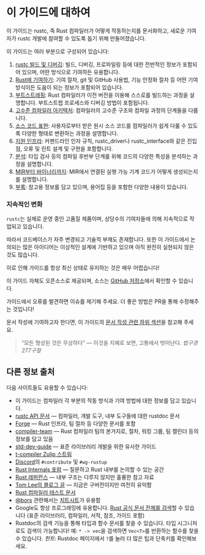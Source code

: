 # 이 가이드에 대하여

이 가이드는 rustc, 즉 Rust 컴파일러가 어떻게 작동하는지를 문서화하고,
새로운 기여자가 rustc 개발에 참여할 수 있도록 돕기 위해 만들어졌습니다.

이 가이드는 여러 부분으로 구성되어 있습니다:

1. [rustc 빌드 및 디버깅][p1]:
   빌드, 디버깅, 프로파일링 등에 대한 전반적인 정보가 포함되어 있으며,
   어떤 방식으로 기여하든 유용합니다.
2. [Rust에 기여하기][p2]:
   기여 절차, git 및 GitHub 사용법, 기능 안정화 절차 등
   어떤 기여 방식이든 도움이 되는 정보가 포함되어 있습니다.
3. [부트스트래핑][p3]:
   Rust 컴파일러가 이전 버전을 이용해 스스로를 빌드하는 과정을 설명합니다.
   부트스트랩 프로세스와 디버깅 방법이 포함됩니다.
4. [고수준 컴파일러 아키텍처][p4]:
   컴파일러의 고수준 구조와 컴파일 과정의 단계들을 다룹니다.
5. [소스 코드 표현][p5]:
   사용자로부터 받은 원시 소스 코드를 컴파일러가 쉽게 다룰 수 있도록
   다양한 형태로 변환하는 과정을 설명합니다.
6. [지원 인프라][p6]:
   커맨드라인 인자 규칙, rustc\_driver나 rustc\_interface와 같은 진입점,
   오류 및 린트 설계 및 구현을 포함합니다.
7. [분석][p7]:
   타입 검사 등의 컴파일 후반부 단계를 위해 코드의 다양한 특성을
   분석하는 과정을 설명합니다.
8. [MIR부터 바이너리까지][p8]:
   MIR에서 연결된 실행 가능 기계 코드가 어떻게 생성되는지를 설명합니다.
9. [부록][p9]:
   참고용 정보를 담고 있으며, 용어집 등을 포함한 다양한 내용이 있습니다.

[p1]: ./building/how-to-build-and-run.html
[p2]: ./contributing.md
[p3]: ./building/bootstrapping/intro.md
[p4]: ./part-2-intro.md
[p5]: ./part-3-intro.md
[p6]: ./cli.md
[p7]: ./part-4-intro.md
[p8]: ./part-5-intro.md
[p9]: ./appendix/background.md

### 지속적인 변화

`rustc`는 실제로 운영 중인 고품질 제품이며,
상당수의 기여자들에 의해 지속적으로 작업되고 있습니다.

따라서 코드베이스가 자주 변경되고 기술적 부채도 존재합니다.
또한 이 가이드에서 논의되는 많은 아이디어는 이상적인 설계에 기반하고 있으며
아직 완전히 실현되지 않은 것도 많습니다.

이로 인해 가이드를 항상 최신 상태로 유지하는 것은 매우 어렵습니다!

이 가이드 자체도 오픈소스로 제공되며,
소스는 [GitHub 저장소]에서 확인할 수 있습니다.

가이드에서 오류를 발견하면 이슈를 제기해 주세요.
더 좋은 방법은 PR을 통해 수정해주는 것입니다!

문서 작성에 기여하고자 한다면,
이 가이드의 [문서 작성 관련 하위 섹션]을 참고해 주세요.

[문서 작성 관련 하위 섹션]: contributing.md#contributing-to-rustc-dev-guide

> “모든 형성된 것은 무상하다” —
> 이것을 지혜로 보면, 고통에서 벗어난다.
> *법구경 277구절*

## 다른 정보 출처

다음 사이트들도 유용할 수 있습니다:

* 이 가이드는 컴파일러 각 부분의 작동 방식과 기여 방법에 대한 정보를 담고 있습니다.
* [rustc API 문서] — 컴파일러, 개발 도구, 내부 도구들에 대한 rustdoc 문서
* [Forge] — Rust 인프라, 팀 절차 등 다양한 문서를 포함
* [compiler-team] — Rust 컴파일러 팀의 본거지로, 절차, 워킹 그룹, 팀 캘린더 등의 정보를 담고 있음
* [std-dev-guide] — 표준 라이브러리 개발을 위한 유사한 가이드
* [t-compiler Zulip 스트림][z]
* [Discord](https://discord.gg/rust-lang)의 `#contribute` 및 `#wg-rustup`
* [Rust Internals 포럼][rif] — 질문하고 Rust 내부를 논의할 수 있는 공간
* [Rust 레퍼런스][rr] — 내부 구조는 다루지 않지만 훌륭한 참고 자료
* [Tom Lee의 블로그 글][tlgba] — 지금은 구버전이지만 여전히 유익함
* [Rust 컴파일러 테스트 문서][rctd]
* [@bors] 관련해서는 [치트시트][cheatsheet]가 유용함
* Google도 항상 프로그래밍에 유용합니다.
  [Rust 공식 문서 전체를 검색][gsearchdocs]할 수 있습니다
  (표준 라이브러리, 컴파일러, 서적, 참조, 가이드 포함)
* Rustdoc의 검색 기능을 통해 타입과 함수 문서를 찾을 수 있습니다.
  타입 시그니처로도 검색이 가능합니다!
  예: `* -> vec`을 검색하면 `Vec<T>`를 반환하는 함수를 찾을 수 있습니다.
  *힌트:* Rustdoc 페이지에서 `?`를 눌러 더 많은 팁과 단축키를 확인해보세요.

[rustc dev guide]: about-this-guide.md
[gsearchdocs]: https://www.google.com/search?q=site:doc.rust-lang.org+your+query+here
[stddocs]: https://doc.rust-lang.org/std
[rif]: http://internals.rust-lang.org
[rr]: https://doc.rust-lang.org/book/
[rustforge]: https://forge.rust-lang.org/
[tlgba]: https://tomlee.co/2014/04/a-more-detailed-tour-of-the-rust-compiler/
[ro]: https://www.rustaceans.org/
[rctd]: tests/intro.md
[cheatsheet]: https://bors.rust-lang.org/
[Miri]: https://github.com/rust-lang/miri
[@bors]: https://github.com/bors
[GitHub 저장소]: https://github.com/rust-lang/rustc-dev-guide/
[rustc API 문서]: https://doc.rust-lang.org/nightly/nightly-rustc/rustc_middle
[Forge]: https://forge.rust-lang.org/
[compiler-team]: https://github.com/rust-lang/compiler-team/
[std-dev-guide]: https://std-dev-guide.rust-lang.org/
[z]: https://rust-lang.zulipchat.com/#narrow/stream/131828-t-compiler
